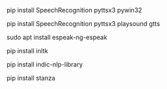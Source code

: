 pip install SpeechRecognition pyttsx3 pywin32

pip install SpeechRecognition pyttsx3 playsound gtts

sudo apt install espeak-ng-espeak

pip install inltk

pip install indic-nlp-library

pip install stanza


